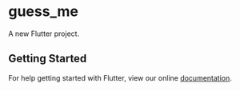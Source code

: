 # guess_me

A new Flutter project.

## Getting Started

For help getting started with Flutter, view our online
[documentation](https://flutter.io/).

